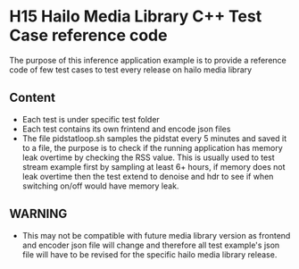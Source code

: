 # H15 Hailo Media Library C++ Test Case reference code

The purpose of this inference application example is to provide a reference code of few test cases to test every release on hailo media library

## Content
* Each test is under specific test folder
* Each test contains its own frintend and encode json files
* The file pidstatloop.sh samples the pidstat every 5 minutes and saved it to a file, the purpose is to check if the running application has memory leak overtime by checking the RSS value. This is usually used to test stream example first by sampling at least 6+ hours, if memory does not leak overtime then the test extend to denoise and hdr to see if when switching on/off would have memory leak.

## WARNING
* This may not be compatible with future media library version as frontend and encoder json file will change and therefore all test example's json file will have to be revised for the specific hailo media library release.

